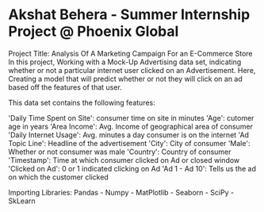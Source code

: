 # Akshat Behera - Summer Internship Project @ Phoenix Global
Project Title: Analysis Of A Marketing Campaign For an E-Commerce Store
In this project, Working with a Mock-Up Advertising data set, indicating whether or not a particular internet user clicked on an Advertisement. Here, Creating a model that will predict whether or not they will click on an ad based off the features of that user.

This data set contains the following features:

'Daily Time Spent on Site': consumer time on site in minutes
'Age': cutomer age in years
'Area Income': Avg. Income of geographical area of consumer
'Daily Internet Usage': Avg. minutes a day consumer is on the internet
'Ad Topic Line': Headline of the advertisement
'City': City of consumer
'Male': Whether or not consumer was male
'Country': Country of consumer
'Timestamp': Time at which consumer clicked on Ad or closed window
'Clicked on Ad': 0 or 1 indicated clicking on Ad
'Ad 1 - Ad 10': Tells us the ad on which the customer clicked

Importing Libraries:
Pandas - Numpy - MatPlotlib - Seaborn - SciPy - SkLearn
